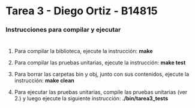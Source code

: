 # Tarea 3 - Diego Ortiz - B14815
### Instrucciones para compilar y ejecutar
#
1. Para compilar la biblioteca, ejecute la instrucción: **make**

2. Para compilar las pruebas unitarias, ejecute la instrucción: **make test**

3. Para borrar las carpetas bin y obj, junto con sus contenidos, ejecute la instrucción: **make clean**

5. Para ejecutar las pruebas unitarias, compile las pruebas unitarias (ver 2.) y luego ejecute la siguiente instrucción: **./bin/tarea3_tests**